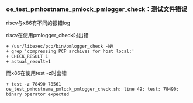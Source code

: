 ### oe_test_pmhostname_pmlock_pmlogger_check：测试文件错误

riscv与x86有不同的报错log

riscv在使用pmlogger_check时出错

```
+ /usr/libexec/pcp/bin/pmlogger_check -NV
+ grep 'compressing PCP archives for host local:'
+ CHECK_RESULT 1
+ actual_result=1
```

而x86在使用test -z时出错

```
+ test -z 78490 78561
oe_test_pmhostname_pmlock_pmlogger_check.sh: line 49: test: 78490: binary operator expected
```

